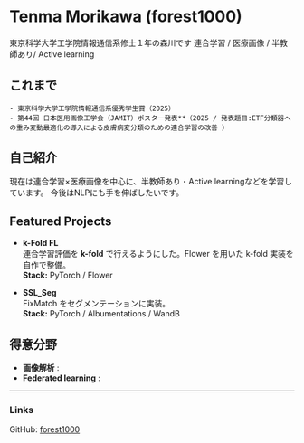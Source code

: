 # Tenma Morikawa (forest1000)
東京科学大学工学院情報通信系修士１年の森川です
連合学習 / 医療画像 / 半教師あり/ Active learning  

## これまで
    - 東京科学大学工学院情報通信系優秀学生賞（2025）  
    - 第44回 日本医用画像工学会（JAMIT）ポスター発表**（2025 / 発表題目:ETF分類器への重み変動最適化の導入による皮膚病変分類のための連合学習の改善 ）

## 自己紹介
現在は連合学習×医療画像を中心に、半教師あり・Active learningなどを学習しています。
今後はNLPにも手を伸ばしたいです。

## Featured Projects

- **k-Fold FL**  
  連合学習評価を **k-fold** で行えるようにした。Flower を用いた k-fold 実装を自作で整備。  
  **Stack:** PyTorch / Flower

- **SSL_Seg**  
  FixMatch をセグメンテーションに実装。  
  **Stack:** PyTorch / Albumentations / WandB

## 得意分野
- **画像解析** : 
- **Federated learning** : 

<div>

---

### Links

GitHub: [forest1000](https://github.com/forest1000) 
